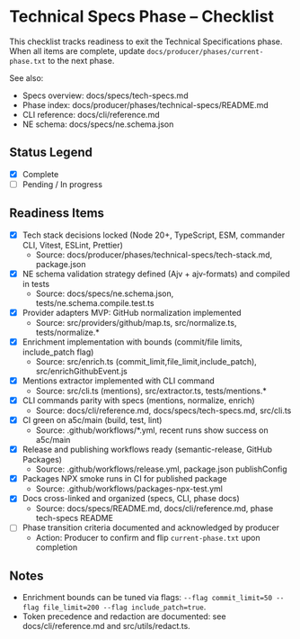 # Technical Specs Phase – Checklist

This checklist tracks readiness to exit the Technical Specifications phase. When all items are complete, update `docs/producer/phases/current-phase.txt` to the next phase.

See also:
- Specs overview: docs/specs/tech-specs.md
- Phase index: docs/producer/phases/technical-specs/README.md
- CLI reference: docs/cli/reference.md
- NE schema: docs/specs/ne.schema.json

## Status Legend
- [x] Complete
- [ ] Pending / In progress

## Readiness Items

- [x] Tech stack decisions locked (Node 20+, TypeScript, ESM, commander CLI, Vitest, ESLint, Prettier)
  - Source: docs/producer/phases/technical-specs/tech-stack.md, package.json
- [x] NE schema validation strategy defined (Ajv + ajv-formats) and compiled in tests
  - Source: docs/specs/ne.schema.json, tests/ne.schema.compile.test.ts
- [x] Provider adapters MVP: GitHub normalization implemented
  - Source: src/providers/github/map.ts, src/normalize.ts, tests/normalize.*
- [x] Enrichment implementation with bounds (commit/file limits, include_patch flag)
  - Source: src/enrich.ts (commit_limit,file_limit,include_patch), src/enrichGithubEvent.js
- [x] Mentions extractor implemented with CLI command
  - Source: src/cli.ts (mentions), src/extractor.ts, tests/mentions.*
- [x] CLI commands parity with specs (mentions, normalize, enrich)
  - Source: docs/cli/reference.md, docs/specs/tech-specs.md, src/cli.ts
- [x] CI green on a5c/main (build, test, lint)
  - Source: .github/workflows/*.yml, recent runs show success on a5c/main
- [x] Release and publishing workflows ready (semantic-release, GitHub Packages)
  - Source: .github/workflows/release.yml, package.json publishConfig
- [x] Packages NPX smoke runs in CI for published package
  - Source: .github/workflows/packages-npx-test.yml
- [x] Docs cross-linked and organized (specs, CLI, phase docs)
  - Source: docs/specs/README.md, docs/cli/reference.md, phase tech-specs README
- [ ] Phase transition criteria documented and acknowledged by producer
  - Action: Producer to confirm and flip `current-phase.txt` upon completion

## Notes
- Enrichment bounds can be tuned via flags: `--flag commit_limit=50 --flag file_limit=200 --flag include_patch=true`.
- Token precedence and redaction are documented: see docs/cli/reference.md and src/utils/redact.ts.

